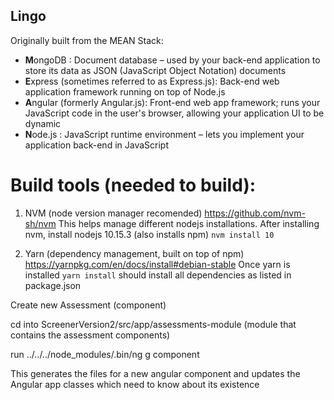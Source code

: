 ## Lingo

Originally built from the MEAN Stack:

- **M**ongoDB : Document database – used by your back-end application to store its data as JSON (JavaScript Object Notation) documents
- **E**xpress (sometimes referred to as Express.js): Back-end web application framework running on top of Node.js
- **A**ngular (formerly Angular.js): Front-end web app framework; runs your JavaScript code in the user's browser, allowing your application UI to be dynamic
- **N**ode.js : JavaScript runtime environment – lets you implement your application back-end in JavaScript




# Build tools (needed to build):

1. NVM (node version manager recomended)
https://github.com/nvm-sh/nvm
This helps manage different nodejs installations. After installing nvm, install nodejs 10.15.3 (also installs npm)
```nvm install 10```

2. Yarn (dependency management, built on top of npm)
https://yarnpkg.com/en/docs/install#debian-stable
Once yarn is installed ```yarn install``` should install all dependencies as listed in package.json






Create new Assessment (component)

cd into ScreenerVersion2/src/app/assessments-module (module that contains the assessment components)

run ../../../node_modules/.bin/ng g component

This generates the files for a new angular component and updates the Angular app classes which need to know about its existence


